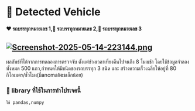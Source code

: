 # :truck: Detected Vehicle #
#### :heart: รถบรรทุกหมายเลข 1,:green_heart: รถบรรทุกหมายเลข 2,:blue_heart: รถบรรทุกหมายเลข 3 ####
[![Screenshot-2025-05-14-223144.png](https://i.postimg.cc/vBDRhSkJ/Screenshot-2025-05-14-223144.png)](https://postimg.cc/R6rbVGMd)  
---
ผลลัพธ์ที่ได้จากการทดลองการตรวจจับ ตั้งแต่ช่วงเวลาเที่ยงคืนไปจนถึง 8 โมงเช้า โดยใช้ข้อมูลจำลองทั้งหมด 500 แถว,กำหนดให้มีชนิดของรถบรรทุก 3 ชนิด และ สร้างความเร็วเฉลี่ยให้อยู่ที่ 80 กิโลเมตร/ชั่วโมง(มีanomaliesเล็กน้อย) 


### :small_blue_diamond: library ที่ใช้ในการทำโปรเจคนี้ ###
    ใช้ pandas,numpy 
